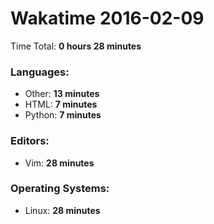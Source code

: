 # Wakatime 2016-02-09

Time Total: **0 hours 28 minutes**

### Languages:
- Other: **13 minutes** 
- HTML: **7 minutes** 
- Python: **7 minutes** 

### Editors:
- Vim: **28 minutes** 

### Operating Systems:
- Linux: **28 minutes** 

